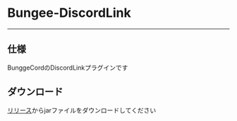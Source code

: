 # Bungee-DiscordLink


---
## 仕様
BunggeCordのDiscordLinkプラグインです

## ダウンロード
[リリース](https://github.com/RuskLabo/Bungee-DiscordLink/releases)からjarファイルをダウンロードしてください
